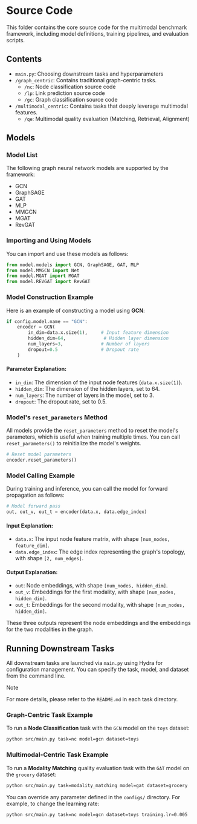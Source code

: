 # Source Code

This folder contains the core source code for the multimodal benchmark framework, including model definitions, training pipelines, and evaluation scripts.

## Contents
- `main.py`: Choosing downstream tasks and hyperparameters
- `/graph_centric`: Contains traditional graph-centric tasks.
  - `/nc`: Node classification source code
  - `/lp`: Link prediction source code
  - `/gc`: Graph classification source code
- `/multimodal_centric`: Contains tasks that deeply leverage multimodal features.
  - `/qe`: Multimodal quality evaluation (Matching, Retrieval, Alignment)

## Models
### Model List

The following graph neural network models are supported by the framework:

- GCN
- GraphSAGE
- GAT
- MLP
- MMGCN
- MGAT
- RevGAT

### Importing and Using Models

You can import and use these models as follows:

```python
from model.models import GCN, GraphSAGE, GAT, MLP
from model.MMGCN import Net
from model.MGAT import MGAT
from model.REVGAT import RevGAT
```

### Model Construction Example

Here is an example of constructing a model using **GCN**:

```python
if config.model.name == "GCN":
    encoder = GCN(
        in_dim=data.x.size(1),     # Input feature dimension
        hidden_dim=64,              # Hidden layer dimension
        num_layers=3,              # Number of layers
        dropout=0.5                # Dropout rate
    )
```

#### Parameter Explanation:

- `in_dim`: The dimension of the input node features (`data.x.size(1)`).
- `hidden_dim`: The dimension of the hidden layers, set to 64.
- `num_layers`: The number of layers in the model, set to 3.
- `dropout`: The dropout rate, set to 0.5.

### Model's `reset_parameters` Method

All models provide the `reset_parameters` method to reset the model's parameters, which is useful when training multiple times. You can call `reset_parameters()` to reinitialize the model's weights.

```python
# Reset model parameters
encoder.reset_parameters()
```

### Model Calling Example

During training and inference, you can call the model for forward propagation as follows:

```python
# Model forward pass
out, out_v, out_t = encoder(data.x, data.edge_index)
```

#### Input Explanation:

- `data.x`: The input node feature matrix, with shape `[num_nodes, feature_dim]`.
- `data.edge_index`: The edge index representing the graph's topology, with shape `[2, num_edges]`.

#### Output Explanation:

- `out`: Node embeddings, with shape `[num_nodes, hidden_dim]`.
- `out_v`: Embeddings for the first modality, with shape `[num_nodes, hidden_dim]`.
- `out_t`: Embeddings for the second modality, with shape `[num_nodes, hidden_dim]`.

These three outputs represent the node embeddings and the embeddings for the two modalities in the graph.

## Running Downstream Tasks

All downstream tasks are launched via `main.py` using Hydra for configuration management. You can specify the task, model, and dataset from the command line.

> [!NOTE]
> For more details, please refer to the `README.md` in each task directory.

### Graph-Centric Task Example

To run a **Node Classification** task with the `GCN` model on the `toys` dataset:
```bash
python src/main.py task=nc model=gcn dataset=toys
```

### Multimodal-Centric Task Example

To run a **Modality Matching** quality evaluation task with the `GAT` model on the `grocery` dataset:
```bash
python src/main.py task=modality_matching model=gat dataset=grocery
```

You can override any parameter defined in the `configs/` directory. For example, to change the learning rate:
```bash
python src/main.py task=nc model=gcn dataset=toys training.lr=0.005
```

